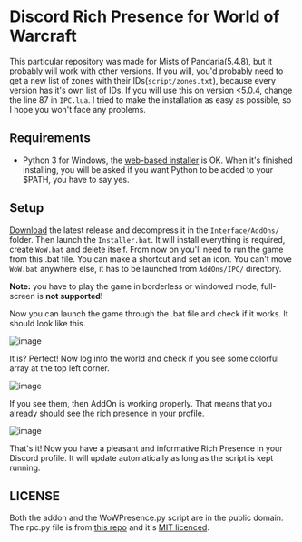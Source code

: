 # Discord Rich Presence for World of Warcraft
This particular repository was made for Mists of Pandaria(5.4.8), but it probably will work with other versions. If you will, you'd probably need to get a new list of zones with their IDs(`script/zones.txt`), because every version has it's own list of IDs. If you will use this on version <5.0.4, change the line 87 in `IPC.lua`.
I tried to make the installation as easy as possible, so I hope you won't face any problems.
## Requirements
- Python 3 for Windows, the [web-based installer](https://www.python.org/downloads/windows/) is OK. When it's finished installing, you will be asked if you want Python to be added to your $PATH, you have to say yes.
## Setup
[Download](https://github.com/AipNooBest/wow-discord-rpc/releases) the latest release and decompress it in the `Interface/AddOns/` folder. Then launch the `Installer.bat`. It will install everything is required, create `WoW.bat` and delete itself. From now on you'll need to run the game from this .bat file. You can make a shortcut and set an icon. You can't move `WoW.bat` anywhere else, it has to be launched from `AddOns/IPC/` directory.

**Note:** you have to play the game in borderless or windowed mode, full-screen is **not supported**!

Now you can launch the game through the .bat file and check if it works. It should look like this.

![image](https://user-images.githubusercontent.com/47401054/113831744-9d97fb00-9790-11eb-862e-8909c7cb6a53.png)

It is? Perfect! Now log into the world and check if you see some colorful array at the top left corner.

![image](https://user-images.githubusercontent.com/47401054/113832547-6249fc00-9791-11eb-8360-38b2f2568029.png)

If you see them, then AddOn is working properly. That means that you already should see the rich presence in your profile.

![image](https://user-images.githubusercontent.com/47401054/113833771-bacdc900-9792-11eb-8e19-672df784adb2.png)

That's it! Now you have a pleasant and informative Rich Presence in your Discord profile. It will update automatically as long as the script is kept running.

## LICENSE
Both the addon and the WoWPresence.py script are in the public domain.
The rpc.py file is from [this repo](https://github.com/suclearnub/python-discord-rpc) and it's [MIT licenced](https://raw.githubusercontent.com/wodim/wow-discord-rich-presence/master/script/rpc.py-LICENSE).
